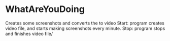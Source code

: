# WhatAreYouDoing
Creates some screenshots and converts the to video
Start: program creates video file, and starts making screenshots every minute.
Stop: program stops and finishes video file/
